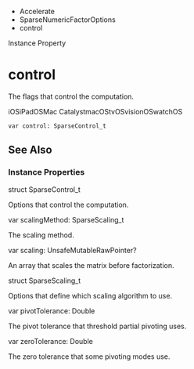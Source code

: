 

- Accelerate
- SparseNumericFactorOptions
-  control 

Instance Property

# control

The flags that control the computation.

iOSiPadOSMac CatalystmacOStvOSvisionOSwatchOS

``` source
var control: SparseControl_t
```

## See Also

### Instance Properties

struct SparseControl_t

Options that control the computation.

var scalingMethod: SparseScaling_t

The scaling method.

var scaling: UnsafeMutableRawPointer?

An array that scales the matrix before factorization.

struct SparseScaling_t

Options that define which scaling algorithm to use.

var pivotTolerance: Double

The pivot tolerance that threshold partial pivoting uses.

var zeroTolerance: Double

The zero tolerance that some pivoting modes use.

